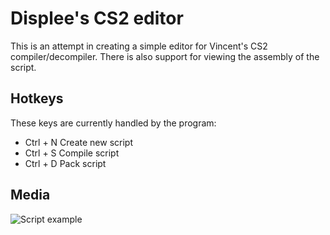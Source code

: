 # Displee's CS2 editor
This is an attempt in creating a simple editor for Vincent's CS2 compiler/decompiler. There is also support for viewing the assembly of the script.

## Hotkeys
These keys are currently handled by the program:
- Ctrl + N Create new script
- Ctrl + S Compile script
- Ctrl + D Pack script

## Media
![Script example](https://i.imgur.com/SEH2GpT.png)
